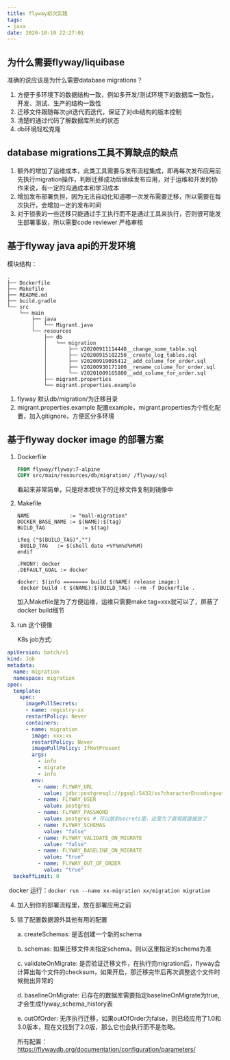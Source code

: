 ```yaml
---
title: flyway初次实践
tags:
- java
date: 2020-10-10 22:27:01
---
```


## 为什么需要flyway/liquibase

准确的说应该是为什么需要database migrations？

1. 方便于多环境下的数据结构一致，例如多开发/测试环境下的数据库一致性，开发、测试、生产的结构一致性
2. 迁移文件跟随每次git迭代而迭代，保证了对db结构的版本控制
3. 清楚的通过代码了解数据库所处的状态
4. db环境轻松克隆

## database migrations工具不算缺点的缺点

1. 额外的增加了运维成本，此类工具需要与发布流程集成，即再每次发布应用前先执行migration操作，判断迁移成功后继续发布应用，对于运维和开发的协作来说，有一定的沟通成本和学习成本
2. 增加发布部署负担，因为无法自动化知道哪一次发布需要迁移，所以需要在每次执行，会增加一定的发布时间
3. 对于锁表的一些迁移只能通过手工执行而不是通过工具来执行，否则很可能发生部署事故，所以需要code reviewer 严格审核

## 基于flyway java api的开发环境

模块结构：

```
.
├── Dockerfile
├── Makefile
├── README.md
├── build.gradle
└── src
    └── main
        ├── java
        │   └── Migrant.java
        └── resources
            ├── db
            │   └── migration
            │       ├── V20200911114448__change_some_table.sql
            │       ├── V20200915102250__create_log_tables.sql
            │       ├── V20200919095412__add_colume_for_order.sql
            │       ├── V20200930171100__rename_colume_for_order.sql
            │       └── V20201009165800__add_colume_for_order.sql
            ├── migrant.properties
            └── migrant.properties.example
```

1. flyway 默认db/migration/为迁移目录
2. migrant.properties.example 配置example，migrant.properties为个性化配置，加入gitignore，方便区分多环境

## 基于flyway docker image 的部署方案

1. Dockerfile

   ```dockerfile
   FROM flyway/flyway:7-alpine
   COPY src/main/resources/db/migration/ /flyway/sql
   ```

   看起来非常简单，只是将本模块下的迁移文件复制到镜像中

2. Makefile

   ```
   NAME				:= "mall-migration"
   DOCKER_BASE_NAME	:= $(NAME):$(tag)
   BUILD_TAG			:= $(tag)

   ifeq ("$(BUILD_TAG)","")
   	BUILD_TAG	:= $(shell date +%Y%m%d%H%M)
   endif

   .PHONY: docker
   .DEFAULT_GOAL := docker

   docker: $(info ======== build $(NAME) release image:)
   	docker build -t $(NAME):$(BUILD_TAG) --rm -f Dockerfile .

   ```

   加入Makefile是为了方便运维，运维只需要make tag=xxx就可以了，屏蔽了docker build细节

3. run 这个镜像

    K8s job方式:

```yaml
apiVersion: batch/v1
kind: Job
metadata:
  name: migration
  namespace: migration
spec:
  template:
    spec:
      imagePullSecrets:
      - name: registry-xx
      restartPolicy: Never
      containers:
      - name: migration
        image: xxx:xx
        restartPolicy: Never
        imagePullPolicy: IfNotPresent
        args:
          - info
          - migrate
          - info
        env:
          - name: FLYWAY_URL
            value: jdbc:postgresql://pgsql:5432/xx?characterEncoding=utf8&useSSL=false
          - name: FLYWAY_USER
            value: postgres
          - name: FLYWAY_PASSWORD
            value: postgres # 可以放到secrets里，这里为了直观就直接放了
          - name: FLYWAY_SCHEMAS
            value: "false"
          - name: FLYWAY_VALIDATE_ON_MIGRATE
            value: "false"
          - name: FLYWAY_BASELINE_ON_MIGRATE
            value: "true"
          - name: FLYWAY_OUT_OF_ORDER
            value: "true"
  backoffLimit: 0
```

​    docker 运行：`docker run --name xx-migration xx/migration migration  `

4. 加入到你的部署流程里，放在部署应用之前

5. 除了配置数据源外其他有用的配置

   a. createSchemas: 是否创建一个新的schema

   b. schemas: 如果迁移文件未指定schema，则以这里指定的schema为准

   c. validateOnMigrate: 是否验证迁移文件，在执行完migration后，flyway会计算出每个文件的checksum，如果开启，那迁移完毕后再次调整这个文件时候抛出异常的

   d. baselineOnMigrate: 已存在的数据库需要指定baselineOnMigrate为true,才会生成flyway_schema_history表

   e. outOfOrder: 无序执行迁移，如果outOfOrder为false，则已经应用了1.0和3.0版本，现在又找到了2.0版，那么它也会执行而不是忽略。

   所有配置： https://flywaydb.org/documentation/configuration/parameters/

